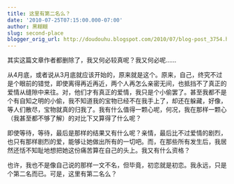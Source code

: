 ```yaml
---
title: 这里有第二名么？
date: '2010-07-25T07:15:00.000-07:00'
author: 黑糊糊
slug: second-place 
blogger_orig_url: http://doudouhu.blogspot.com/2010/07/blog-post_3754.html
---
```


其实这篇文章作者都删除了，我又何必较真呢？我又何必呢……

从4月底，或者说从3月底就应该开始的，原来就是这个。原来，自己，终究不过是个眼前的错觉，即使离得再近再近，两个人再怎么亲密无间，也抵挡不了真正的 爱情从缝隙中来往。对，他们才有真正的爱情，我只是个小偷罢了。甚至我都不是个有自知之明的小偷，我不知道我的宝物已经不在我手上了，却还在躲藏，好像， 等人们散尽，宝物就真的归我了。我有什么值得一颗心呢，何况，我在那样一颗心（我甚至都不够了解）的对比下又算得了什么呢？

即使等待，等待，最后是那样的结果又有什么呢？亲情，最后比不过爱情的剧烈，也只有那样剧烈的爱，能够让她做出所有的一切吧。而，在那些所有发生后，我居然还恬不知耻地想把她这份痛苦算在自己的头上。我又有什么资格？

也许，我也不是像自己说的那样一文不名，但毕竟，初恋就是初恋。我永远，只是个第二名而已。可是，这里有第二名么？
